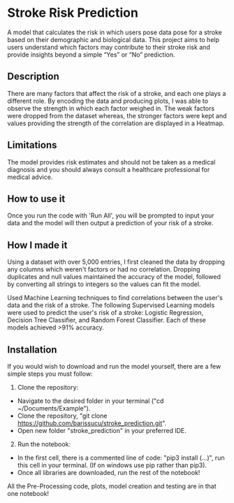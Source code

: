 # Stroke Risk Prediction
A model that calculates the risk in which users pose data pose for a stroke based on their demographic and biological data. This project aims to help users understand which factors may contribute to their stroke risk and provide insights beyond a simple “Yes” or “No” prediction.

## Description

There are many factors that affect the risk of a stroke, and each one plays a different role. By encoding the data and producing plots, I was able to observe the strength in which each factor weighed in. The weak factors were dropped from the dataset whereas, the stronger factors were kept and values providing the strength of the correlation are displayed in a Heatmap.

## Limitations

The model provides risk estimates and should not be taken as a medical diagnosis and you should always consult a healthcare professional for medical advice.

## How to use it 

Once you run the code with 'Run All', you will be prompted to input your data and the model will then output a prediction of your risk of a stroke.

## How I made it

Using a dataset with over 5,000 entries, I first cleaned the data by dropping any columns which weren't factors or had no correlation. Dropping duplicates and null values maintained the accuracy of the model, followed by converting all strings to integers so the values can fit the model.

Used Machine Learning techniques to find correlations between the user's data and the risk of a stroke. The following Supervised Learning models were used to predict the user's risk of a stroke: Logistic Regression, Decision Tree Classifier, and Random Forest Classifier. Each of these models achieved >91% accuracy.

## Installation

If you would wish to download and run the model yourself, there are a few simple steps you must follow: 
1. Clone the repository: 
- Navigate to the desired folder in your terminal ("cd ~/Documents/Example").
- Clone the repository, "git clone https://github.com/barissucu/stroke_prediction.git".
- Open new folder "stroke_prediction" in your preferred IDE.

2. Run the notebook: 
- In the first cell, there is a commented line of code: "pip3 install (...)", run this cell in your terminal. (If on windows use pip rather than pip3).
- Once all libraries are downloaded, run the rest of the notebook! 

All the Pre-Processing code, plots, model creation and testing are in that one notebook!